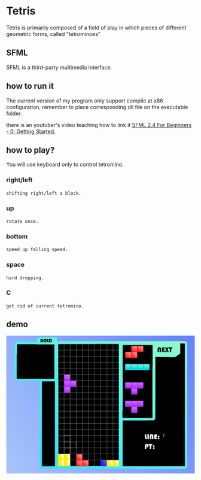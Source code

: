 # Tetris

Tetris is primarily composed of a field of play in which pieces of different geometric forms, called "tetrominoes"

## SFML

SFML is a third-party multimedia interface.

## how to run it
    
The current version of my program only support compile at x86 configuration, remember to place corresponding dll file on the executable folder.

there is an youtuber's video teaching how to link it [SFML 2.4 For Beginners - 0: Getting Started.](https://www.youtube.com/watch?v=axIgxBQVBg0)


    

## how to play?
You will use keyboard only to control tetromino.
### right/left 
    shifting right/left a block.
### up 
    rotate once.
### bottom
    speed up falling speed.
### space
    hard dropping.
### C
    get rid of current tetromino.


## demo

![image](https://github.com/Calvin1242321/Tetris/blob/main/tetris.png)

